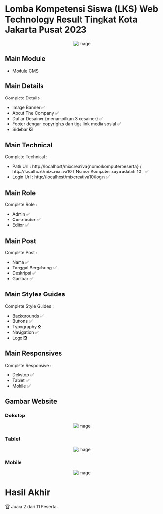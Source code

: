 # Lomba Kompetensi Siswa (LKS) Web Technology Result Tingkat Kota Jakarta Pusat 2023

<p align="center">
<img src="https://github.com/Jahirrrr/lks-webtech-2023/blob/7750715041fa7d31ffefe72b05520e1ced7d00dd/images%20(8).png" alt="image"></a>
</p>

## Main Module
- Module CMS

## Main Details
Complete Details :
- Image Banner :white_check_mark:
- About The Company :white_check_mark:
- Daftar Desainer {menampilkan 3 desainer} :white_check_mark:
- Footer dengan copyrights dan tiga link media sosial :white_check_mark:
- Sidebar :negative_squared_cross_mark:

## Main Technical
Complete Technical :
- Path Url : http://localhost/mixcreativa{nomorkomputerpeserta} / http://localhost/mixcreativa10   [ Nomor Komputer saya adalah 10 ] :white_check_mark:
- Login Url : http://localhost/mixcreativa10/login :white_check_mark:

## Main Role
Complete Role :
- Admin :white_check_mark:
- Contributor :white_check_mark:
- Editor :white_check_mark:

## Main Post
Complete Post :
- Nama :white_check_mark:
- Tanggal Bergabung :white_check_mark:
- Deskripsi :white_check_mark:
- Gambar :white_check_mark:

## Main Styles Guides
Complete Style Guides :
- Backgrounds :white_check_mark:
- Buttons :white_check_mark:
- Typography :negative_squared_cross_mark:
- Navigation :white_check_mark:
- Logo :negative_squared_cross_mark:

## Main Responsives
Complete Responsive :
- Dekstop :white_check_mark:
- Tablet :white_check_mark:
- Mobile :white_check_mark:

## Gambar Website

### Dekstop

<p align="center">
<img src="https://github.com/Jahirrrr/lks-webtech-2023/blob/37010469b507b9ed33e25cfaf52398da9e23db2c/10_CMS_MODULE/desain/Dekstop_MXC.png" alt="image"></a>
</p>

### Tablet

<p align="center">
<img src="https://github.com/Jahirrrr/lks-webtech-2023/blob/37010469b507b9ed33e25cfaf52398da9e23db2c/10_CMS_MODULE/desain/Tablet_MXC.png" alt="image"></a>
</p>

### Mobile

<p align="center">
<img src="https://github.com/Jahirrrr/lks-webtech-2023/blob/37010469b507b9ed33e25cfaf52398da9e23db2c/10_CMS_MODULE/desain/Mobile_MXC.png" alt="image"></a>
</p>


# Hasil Akhir
🏆 Juara 2 dari 11 Peserta.
